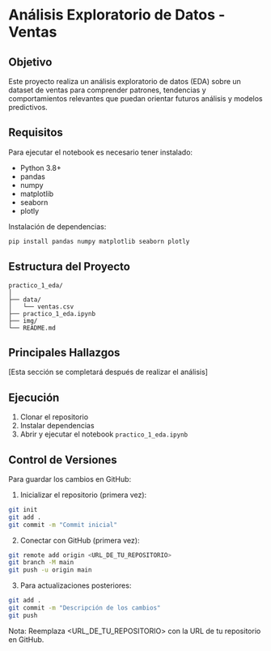 # Análisis Exploratorio de Datos - Ventas

## Objetivo
Este proyecto realiza un análisis exploratorio de datos (EDA) sobre un dataset de ventas para comprender patrones, tendencias y comportamientos relevantes que puedan orientar futuros análisis y modelos predictivos.

## Requisitos
Para ejecutar el notebook es necesario tener instalado:
- Python 3.8+
- pandas
- numpy
- matplotlib
- seaborn
- plotly

Instalación de dependencias:
```bash
pip install pandas numpy matplotlib seaborn plotly
```

## Estructura del Proyecto
```
practico_1_eda/
│
├── data/
│   └── ventas.csv
├── practico_1_eda.ipynb
├── img/
└── README.md
```

## Principales Hallazgos
[Esta sección se completará después de realizar el análisis]

## Ejecución
1. Clonar el repositorio
2. Instalar dependencias
3. Abrir y ejecutar el notebook `practico_1_eda.ipynb`

## Control de Versiones
Para guardar los cambios en GitHub:

1. Inicializar el repositorio (primera vez):
```bash
git init
git add .
git commit -m "Commit inicial"
```

2. Conectar con GitHub (primera vez):
```bash
git remote add origin <URL_DE_TU_REPOSITORIO>
git branch -M main
git push -u origin main
```

3. Para actualizaciones posteriores:
```bash
git add .
git commit -m "Descripción de los cambios"
git push
```

Nota: Reemplaza <URL_DE_TU_REPOSITORIO> con la URL de tu repositorio en GitHub.